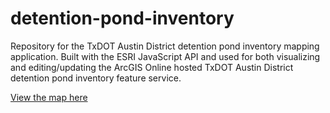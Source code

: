 # detention-pond-inventory

Repository for the TxDOT Austin District detention pond inventory mapping application. Built with the
ESRI JavaScript API and used for both visualizing and editing/updating the ArcGIS Online hosted TxDOT
Austin District detention pond inventory feature service.

[View the map here](https://atxdot.github.io/detention-pond-inventory)
